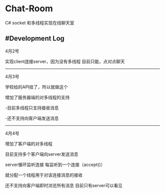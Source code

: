 # Chat-Room
C# socket 和多线程实现在线聊天室 


#Development Log
---

4月2号
  <p>实现client连接server，因为没有多线程 目前只能，点对点聊天</p>
  
---
4月3号
  <p>学校给的API挂了，所以就做这个</p>
  <p>增加了服务器端的对多线程的支持</p>
  <p>-目前多线程只支持接收消息</p>
  <p>-还不支持向客户端发送消息</p>

---
4月4号
  <p>增加了客户端的对多线程</p>
  <p>目前支持多个客户端向server发送消息</p>
  <p>       server循环监听连接  每监听到一个连接（accept()）</p>
  <p>       就分配一个线程用于对该连接消息的接收</p>
  <p>还不支持向客户端即时浏览所有消息 目前只有server可以看见</p>
